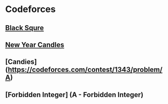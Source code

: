# Codeforces
## [Black Squre](https://codeforces.com/problemset/problem/431/A)
## [New Year Candles](https://codeforces.com/contest/379/problem/A)
## [Candies] (https://codeforces.com/contest/1343/problem/A)
## [Forbidden Integer] (A - Forbidden Integer)
